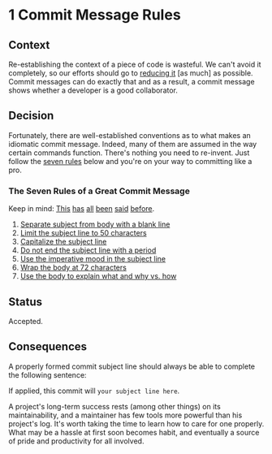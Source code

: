<!--
© 2019-2023 Marco Bresciani

Copying and distribution of this file, with or without modification, are
permitted in any medium without royalty provided the copyright notice
and this notice are preserved.
This file is offered as-is, without any warranty.

SPDX-FileCopyrightText: 2019-2023 Marco Bresciani

SPDX-License-Identifier: FSFAP
-->
# 1 Commit Message Rules

## Context

Re-establishing the context of a piece of code is wasteful.
We can't avoid it completely, so our efforts should go to
[reducing it](https://www.osnews.com/story/19266/WTFs_m) [as much] as
possible.
Commit messages can do exactly that and as a result, a commit message
shows whether a developer is a good collaborator.

## Decision

Fortunately, there are well-established conventions as to what makes an
idiomatic commit message.
Indeed, many of them are assumed in the way certain commands function.
There's nothing you need to re-invent.
Just follow the
[seven rules](https://chris.beams.io/posts/git-commit/#seven-rules)
below and you're on your way to committing like a pro.

### The Seven Rules of a Great Commit Message

Keep in mind:
[This](http://tbaggery.com/2008/04/19/a-note-about-git-commit-messages.html)
[has](https://www.git-scm.com/book/en/v2/Distributed-Git-Contributing-to-a-Project#_commit_guidelines)
[all](https://github.com/torvalds/subsurface-for-dirk/blob/master/README.md#contributing)
[been](http://who-t.blogspot.co.at/2009/12/on-commit-messages.html)
[said](https://github.com/erlang/otp/wiki/writing-good-commit-messages)
[before](https://github.com/spring-projects/spring-framework/blob/30bce7/CONTRIBUTING.md#format-commit-messages).

1. [Separate subject from body with a blank line](https://chris.beams.io/posts/git-commit/#separate)
1. [Limit the subject line to 50 characters](https://chris.beams.io/posts/git-commit/#limit-50)
1. [Capitalize the subject line](https://chris.beams.io/posts/git-commit/#capitalize)
1. [Do not end the subject line with a period](https://chris.beams.io/posts/git-commit/#end)
1. [Use the imperative mood in the subject line](https://chris.beams.io/posts/git-commit/#imperative)
1. [Wrap the body at 72 characters](https://chris.beams.io/posts/git-commit/#wrap-72)
1. [Use the body to explain what and why vs. how](https://chris.beams.io/posts/git-commit/#why-not-how)

## Status

Accepted.

## Consequences

A properly formed commit subject line should always be able to complete
the following sentence:

If applied, this commit will `your subject line here`.

A project's long-term success rests (among other things) on its
maintainability, and a maintainer has few tools more powerful than his
project's log.
It's worth taking the time to learn how to care for one properly.
What may be a hassle at first soon becomes habit, and eventually a
source of pride and productivity for all involved.
